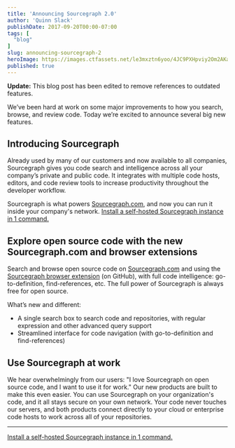 ```yaml
---
title: 'Announcing Sourcegraph 2.0'
author: 'Quinn Slack'
publishDate: 2017-09-20T00:00-07:00
tags: [
  "blog"
]
slug: announcing-sourcegraph-2
heroImage: https://images.ctfassets.net/le3mxztn6yoo/4JC9PXHpviy2Om2AKa6Ime/4de7c31950910afb02e7a4929b2497cb/code-comments.gif
published: true
---
```


**Update:** This blog post has been edited to remove references to outdated features.

We’ve been hard at work on some major improvements to how you search, browse, and review code. Today we’re excited to announce several big new features.

## Introducing Sourcegraph

Already used by many of our customers and now available to all companies, Sourcegraph gives you code search and intelligence across all your company’s private and public code. It integrates with multiple code hosts, editors, and code review tools to increase productivity throughout the developer workflow.

Sourcegraph is what powers <a href="https://sourcegraph.com/">Sourcegraph.com</a>, and now you can run it inside your company's network. [Install a self-hosted Sourcegraph instance in 1 command.](https://docs.sourcegraph.com/#quickstart)

## Explore open source code with the new Sourcegraph.com and browser extensions

Search and browse open source code on <a href="https://sourcegraph.com/">Sourcegraph.com</a> and using the [Sourcegraph browser extension](https://docs.sourcegraph.com/integration/browser_extension) (on GitHub), with full code intelligence: go-to-definition, find-references, etc. The full power of Sourcegraph is always free for open source.

What’s new and different:

* A single search box to search code and repositories, with regular expression and other advanced query support
* Streamlined interface for code navigation (with go-to-definition and find-references)

## Use Sourcegraph at work

We hear overwhelmingly from our users: "I love Sourcegraph on open source code, and I want to use it for work." Our new products are built to make this even easier. You can use Sourcegraph on your organization's code, and it all stays secure on your own network. Your code never touches our servers, and both products connect directly to your cloud or enterprise code hosts to work across all of your repositories.

---

[Install a self-hosted Sourcegraph instance in 1 command.](https://docs.sourcegraph.com/#quickstart)